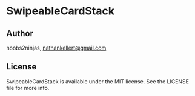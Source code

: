 # SwipeableCardStack

## Author

noobs2ninjas, nathankellert@gmail.com

## License

SwipeableCardStack is available under the MIT license. See the LICENSE file for more info.
